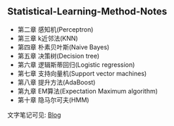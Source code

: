 ## Statistical-Learning-Method-Notes

* 第二章 感知机(Perceptron)
* 第三章 k近邻法(KNN)
* 第四章 朴素贝叶斯(Naive Bayes)
* 第五章 决策树(Decision tree)
* 第六章 逻辑斯蒂回归(Logistic regression)
* 第七章 支持向量机(Support vector machines)
* 第八章 提升方法(AdaBoost)
* 第九章 EM算法(Expectation Maximum algorithm)
* 第十章 隐马尔可夫(HMM)

文字笔记可见: [Blog](http://www.bioinfo-scrounger.com/archives/category/leaning-note/%e6%9c%ba%e5%99%a8%e5%ad%a6%e4%b9%a0)
